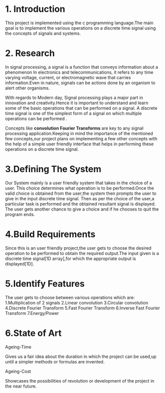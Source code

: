 # 1. Introduction
This project is implemented using the c programming language.The main goal is to implement the various operations on a discrete time signal using the concepts of signals and systems.

# 2. Research
In signal processing, a signal is a function that conveys information about a phenomenon In electronics and telecommunications, it refers to any time varying voltage, current, or electromagnetic wave that carries information.Even in nature, signals can be actions done by an organism to alert other organisms.

With regards to Modern day, Signal processing plays a major part in innovation and creativity.Hence it is important to understand and learn some of the basic operations that can be performed on a signal. A discrete time signal is one of the simplest form of a signal on which multiple operations can be performed .

Concepts like **convolution** **Fourier Transforms** are key to any signal processing application.Keeping in mind the importance of the mentioned few concepts,our project plans on implementing a few other concepts with the help of a simple user friendly interface that helps in performing these operations on a discrete time signal.

# 3.Defining The System

Our System mainly is a user friendly system that takes in the choice of a user. This choice determines what operation is to be performed.Once the valid choice is obtained from the user,the system then prompts the user to give in the input discrete time signal. Then as per the choice of the user,a particular task is performed and the obtained resultant signal is displayed. The user gets another chance to give a choice and if he chooses to quit the program ends.

# 4.Build Requirements

Since this is an user friendly project,the user gets to choose the desired operation to be performed to obtain the required output.The input given is a discrete time signal[1D array],for which the appropriate output is displayed[1D].

# 5.Identify Features

The user gets to choose between various operations which are:
1.Multiplication of 2 signals
2.Linear convolution
3.Circular convolution
4.Discrete Fourier Transform
5.Fast Fourier Transform
6.Inverse Fast Fourier Transform
7.Energy/Power

# 6.State of Art

Ageing-Time

Gives us a fair idea about the duration in which the project can be used,up until a simpler methods or formulas are invented.

Ageing-Cost

Showcases the possibilities of revolution or development of the project in the near future.

 


